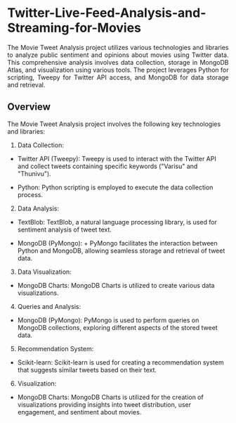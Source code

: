 # Twitter-Live-Feed-Analysis-and-Streaming-for-Movies


 <div align="justify"> The Movie Tweet Analysis project utilizes various technologies and libraries to analyze public sentiment and opinions about movies using Twitter data. This comprehensive analysis involves data collection, storage in MongoDB Atlas, and visualization using various tools. The project leverages Python for scripting, Tweepy for Twitter API access, and MongoDB for data storage and retrieval. </div>

## Overview
The Movie Tweet Analysis project involves the following key technologies and libraries:

1. Data Collection:

+ Twitter API (Tweepy): Tweepy is used to interact with the Twitter API and collect tweets containing specific keywords ("Varisu" and "Thunivu").

+ Python: Python scripting is employed to execute the data collection process.

2. Data Analysis:

+ TextBlob: TextBlob, a natural language processing library, is used for sentiment analysis of tweet text.
  
+ MongoDB (PyMongo): + PyMongo facilitates the interaction between Python and MongoDB, allowing seamless storage and retrieval of tweet data.

3. Data Visualization:

+ MongoDB Charts: MongoDB Charts is utilized to create various data visualizations.

4. Queries and Analysis:

+ MongoDB (PyMongo): PyMongo is used to perform queries on MongoDB collections, exploring different aspects of the stored tweet data.

5. Recommendation System:

+ Scikit-learn: Scikit-learn is used for creating a recommendation system that suggests similar tweets based on their text.

6. Visualization:

+ MongoDB Charts: MongoDB Charts is utilized for the creation of visualizations providing insights into tweet distribution, user engagement, and sentiment about movies.
